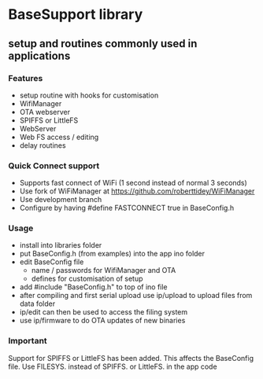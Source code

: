 # BaseSupport library
## setup and routines commonly used in applications

### Features
- setup routine with hooks for customisation
- WifiManager
- OTA webserver
- SPIFFS or LittleFS
- WebServer
- Web FS access / editing
- delay routines

### Quick Connect support
- Supports fast connect of WiFi (1 second instead of normal 3 seconds)
- Use fork of WiFiManager at https://github.com/roberttidey/WiFiManager
- Use development branch
- Configure by having #define FASTCONNECT true in BaseConfig.h

### Usage
- install into libraries folder
- put BaseConfig.h (from examples) into the app ino folder
- edit BaseConfig file
	- name / passwords for WifiManager and OTA
	- defines for customisation of setup
- add #include "BaseConfig.h" to top of ino file
- after compiling and first serial upload use ip/upload to upload files from data folder
- ip/edit can then be used to access the filing system
- use ip/firmware to do OTA updates of new binaries

### Important
Support for SPIFFS or LittleFS has been added. This affects the BaseConfig file.
Use FILESYS. instead of SPIFFS. or LittleFS. in the app code

